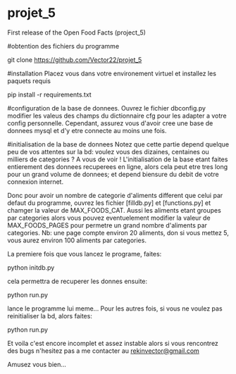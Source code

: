 # projet_5
First release of the Open Food Facts (project_5)

#obtention des fichiers du programme

git clone https://github.com/Vector22/projet_5

#installation Placez vous dans votre environement virtuel et installez les paquets requis

pip install -r requirements.txt

#configuration de la base de donnees.
Ouvrez le fichier dbconfig.py modifier les valeus des champs du dictionnaire cfg pour les adapter a votre config personnelle.
Cependant, assurez vous d'avoir cree une base de donnees mysql et d'y etre connecte au moins une fois.

#initialisation de la base de donnees
Notez que cette partie depend quelque peu de vos attentes sur la bd:
voulez vous des dizaines, centaines ou milliers de categories ?
A vous de voir ! L'initialisation de la base etant faites entierement des donnees recuperees en ligne, alors cela peut etre tres long pour un grand volume de donnees; et depend biensure du debit de votre connexion internet.

Donc pour avoir un nombre de categorie d'aliments different que celui par defaut du programme, ouvrez les fichier [filldb.py] et [functions.py] et chamger la valeur de MAX_FOODS_CAT. Aussi les aliments etant groupes par categories alors vous pouvez eventuelement modifier la valeur de MAX_FOODS_PAGES pour permetre un grand nombre d'aliments par categories. Nb: une page compte environ 20 aliments, don si vous mettez 5, vous aurez environ 100 aliments par categories.

La premiere fois que vous lancez le programe, faites:

python initdb.py 

cela permettra de recuperer les donnes
ensuite:

python run.py

lance le programme lui meme...
Pour les autres fois, si vous ne voulez pas reinitialiser la bd, alors faites:

python run.py

Et voila c'est encore incomplet et assez instable alors si vous rencontrez des bugs n'hesitez pas a me contacter au rekinvector@gmail.com

Amusez vous bien...
